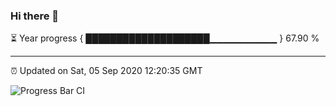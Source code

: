 ### Hi there 👋

⏳ Year progress { ████████████████████▁▁▁▁▁▁▁▁▁▁ } 67.90 %

---

⏰ Updated on Sat, 05 Sep 2020 12:20:35 GMT

![Progress Bar CI](https://github.com/liununu/liununu/workflows/Progress%20Bar%20CI/badge.svg)
